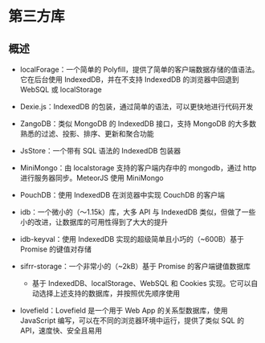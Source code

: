 # 第三方库

## 概述

+ localForage：一个简单的 Polyfill，提供了简单的客户端数据存储的值语法。它在后台使用 IndexedDB，并在不支持 IndexedDB 的浏览器中回退到 WebSQL 或 localStorage

+ Dexie.js：IndexedDB 的包装，通过简单的语法，可以更快地进行代码开发

+ ZangoDB：类似 MongoDB 的 IndexedDB 接口，支持 MongoDB 的大多数熟悉的过滤、投影、排序、更新和聚合功能

+ JsStore：一个带有 SQL 语法的 IndexedDB 包装器

+ MiniMongo：由 localstorage 支持的客户端内存中的 mongodb，通过 http 进行服务器同步。MeteorJS 使用 MiniMongo

+ PouchDB：使用 IndexedDB 在浏览器中实现 CouchDB 的客户端

+ idb：一个微小的（〜1.15k）库，大多 API 与 IndexedDB 类似，但做了一些小的改进，让数据库的可用性得到了大大的提升

+ idb-keyval：使用 IndexedDB 实现的超级简单且小巧的（~600B）基于 Promise 的键值对存储

+ sifrr-storage：一个非常小的（~2kB）基于 Promise 的客户端键值数据库

  + 基于 IndexedDB、localStorage、WebSQL 和 Cookies 实现。它可以自动选择上述支持的数据库，并按照优先顺序使用

+ lovefield：Lovefield 是一个用于 Web App 的关系型数据库，使用 JavaScript 编写，可以在不同的浏览器环境中运行，提供了类似 SQL 的 API，速度快、安全且易用
